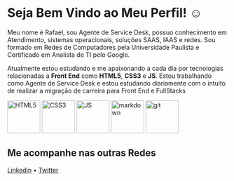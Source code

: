 # Seja Bem Vindo ao Meu Perfil! ☺

Meu nome é Rafael, sou Agente de Service Desk, possuo conhecimento em Atendimento, sistemas operacionais, soluções SAAS, IAAS e redes. 
Sou formado em Redes de Computadores pela Universidade Paulista e Certificado em Analista de TI pelo Google. 

Atualmente estou estudando e me apaixonando a cada dia por tecnologias relacionadas a **Front End** como **HTML5**, **CSS3** e **JS**.
Estou trabalhando como Agente de Service Desk e estou estudando diariamente com o intuito de realizar a migração de carreira para Front End e FullStacks

<img src="https://user-images.githubusercontent.com/25181517/192158954-f88b5814-d510-4564-b285-dff7d6400dad.png" width="75" alt="HTML5"> <img src="https://user-images.githubusercontent.com/25181517/183898674-75a4a1b1-f960-4ea9-abcb-637170a00a75.png" width="75" alt="CSS3"> <img src="https://user-images.githubusercontent.com/25181517/117447155-6a868a00-af3d-11eb-9cfe-245df15c9f3f.png" width="75" alt="JS"> <img src="https://www.iconbolt.com/iconsets/remix-icon-fill/markdown.svg" width="75" alt="markdown"> <img src="https://user-images.githubusercontent.com/25181517/192108372-f71d70ac-7ae6-4c0d-8395-51d8870c2ef0.png" width="75" alt="git">









## Me acompanhe nas outras Redes

[Linkedin](https://www.linkedin.com/in/rafael-felipe-oliveira-santos-0b956027/) • [Twitter](https://x.com/Foxbain)

